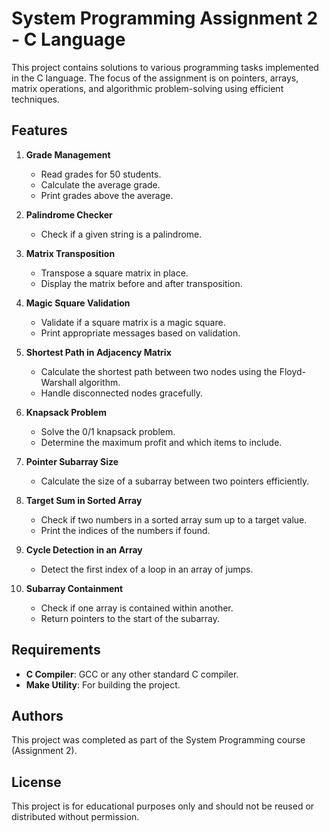 # System Programming Assignment 2 - C Language

This project contains solutions to various programming tasks implemented in the C language. The focus of the assignment is on pointers, arrays, matrix operations, and algorithmic problem-solving using efficient techniques.

## Features

1. **Grade Management**
   - Read grades for 50 students.
   - Calculate the average grade.
   - Print grades above the average.

2. **Palindrome Checker**
   - Check if a given string is a palindrome.

3. **Matrix Transposition**
   - Transpose a square matrix in place.
   - Display the matrix before and after transposition.

4. **Magic Square Validation**
   - Validate if a square matrix is a magic square.
   - Print appropriate messages based on validation.

5. **Shortest Path in Adjacency Matrix**
   - Calculate the shortest path between two nodes using the Floyd-Warshall algorithm.
   - Handle disconnected nodes gracefully.

6. **Knapsack Problem**
   - Solve the 0/1 knapsack problem.
   - Determine the maximum profit and which items to include.

7. **Pointer Subarray Size**
   - Calculate the size of a subarray between two pointers efficiently.

8. **Target Sum in Sorted Array**
   - Check if two numbers in a sorted array sum up to a target value.
   - Print the indices of the numbers if found.

9. **Cycle Detection in an Array**
   - Detect the first index of a loop in an array of jumps.

10. **Subarray Containment**
    - Check if one array is contained within another.
    - Return pointers to the start of the subarray.

## Requirements

- **C Compiler**: GCC or any other standard C compiler.
- **Make Utility**: For building the project.

## Authors

This project was completed as part of the System Programming course (Assignment 2).

## License

This project is for educational purposes only and should not be reused or distributed without permission.

